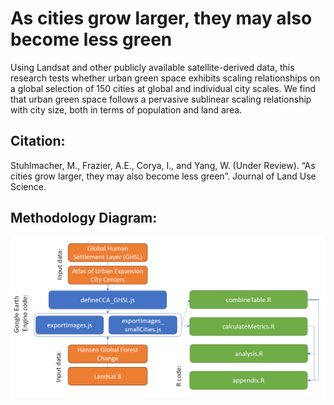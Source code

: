 # As cities grow larger, they may also become less green
Using Landsat and other publicly available satellite-derived data, this research tests whether urban green space exhibits scaling relationships on a global selection of 150 cities at global and individual city scales. We find that urban green space follows a pervasive sublinear scaling relationship with city size, both in terms of population and land area.

## Citation:
Stuhlmacher, M., Frazier, A.E., Corya, I., and Yang, W. (Under Review). “As cities grow larger, they may also become less green”. Journal of Land Use Science.

## Methodology Diagram:
![alt text](WorkflowDiagram.PNG "Methodology Diagram")
